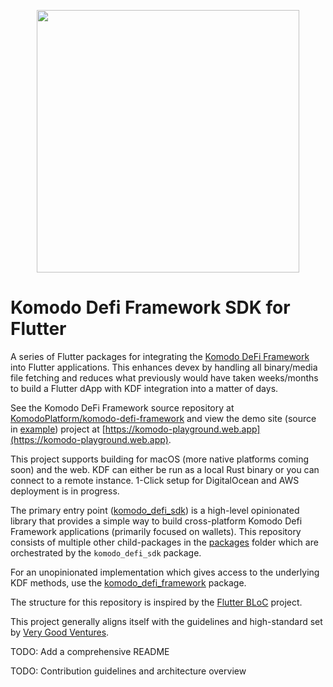 <p align="center">
    <a href="https://github.com/KomodoPlatform/komodo-defi-framework" alt="Contributors">
        <img width="420" src="https://user-images.githubusercontent.com/24797699/252396802-de8f9264-8056-4430-a17d-5ecec9668dfc.png" />
    </a>
</p>

# Komodo Defi Framework SDK for Flutter

A series of Flutter packages for integrating the [Komodo DeFi Framework](https://komodoplatform.com/en/komodo-defi-framework.html) into Flutter applications. This enhances devex by handling all binary/media file fetching and reduces what previously would have taken weeks/months to build a Flutter dApp with KDF integration into a matter of days.

See the Komodo DeFi Framework source repository at [KomodoPlatform/komodo-defi-framework](https://github.com/KomodoPlatform/komodo-defi-framework) and view the demo site (source in [example](.example)) project at [https://komodo-playground.web.app](https://komodo-playground.web.app).

This project supports building for macOS (more native platforms coming soon) and the web. KDF can either be run as a local Rust binary or you can connect to a remote instance. 1-Click setup for DigitalOcean and AWS deployment is in progress.

The primary entry point ([komodo_defi_sdk](/packages/komodo_defi_sdk/README.md)) is a high-level opinionated library that provides a simple way to build cross-platform Komodo Defi Framework applications (primarily focused on wallets). This repository consists of multiple other child-packages in the [packages](.packages) folder which are orchestrated by the `komodo_defi_sdk` package.

For an unopinionated implementation which gives access to the underlying KDF methods, use the [komodo_defi_framework](packages/komodo_defi_sdk) package.

The structure for this repository is inspired by the [Flutter BLoC](https://github.com/felangel/bloc) project.

This project generally aligns itself with the guidelines and high-standard set by [Very Good Ventures](https://vgv.dev/).

TODO: Add a comprehensive README

TODO: Contribution guidelines and architecture overview
